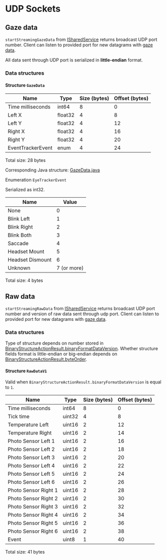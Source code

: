 # UDP Sockets

## Gaze data

`startStreamingGazeData` from [ISharedService](../module/src/main/aidl/com/inseye/shared/communication/ISharedService.aidl) returns broadcast UDP port number. Client can listen to provided port for new datagrams with [gaze data](#structure-gazedata).

All data sent through UDP port is serialized in **little-endian** format.

### Data structures

#### Structure `GazeData`

| Name              | Type    | Size (bytes) | Offset (bytes) |
| ----------------- | ------- | ------------ | -------------- |
| Time milliseconds | int64   | 8            | 0              |
| Left X            | float32 | 4            | 8              |
| Left Y            | float32 | 4            | 12             |
| Right X           | float32 | 4            | 16             |
| Right Y           | float32 | 4            | 20             |
| EventTrackerEvent | enum    | 4            | 24             |

Total size: 28 bytes 

Corresponding Java structure: [GazeData.java](../module/src/main/java/com/inseye/shared/communication/GazeData.java)

Enumeration `EyeTrackerEvent`

Serialized as int32.

| Name             | Value       |
| ---------------- | ----------- |
| None             | 0           |
| Blink Left       | 1           |
| Blink Right      | 2           |
| Blink Both       | 3           |
| Saccade          | 4           |
| Headset Mount    | 5           |
| Headset Dismount | 6           |
| Unknown          | 7 (or more) |

Total size: 4 bytes


## Raw data

`startStreamingRawData` from [ISharedService](../module/src/main/aidl/com/inseye/shared/communication/ISharedService.aidl) returns broadcast UDP port number and version of raw data sent through udp port. Client can listen to provided port for new datagrams with [gaze data](#structure-gazedata).


### Data structures

Type of structure depends on number stored in [BinaryStructureActionResult.binaryFormatDataVersion](../module/src/main/java/com/inseye/shared/communication/BinaryStreamActionResult.java).
Whether structure fields format is little-endian or big-endian depends on [BinaryStructureActionResult.byteOrder](../module/src/main/java/com/inseye/shared/communication/BinaryStreamActionResult.java).

#### Structure `RawDataV1`
Valid when `BinaryStructureActionResult.binaryFormatDataVersion` is equal to `1`.

| Name                 | Type   | Size (bytes) | Offset (bytes) |
| -------------------- | ------ | ------------ | -------------- |
| Time milliseconds    | int64  | 8            | 0              |
| Tick time            | uint32 | 4            | 8              |
| Temperature Left     | uint16 | 2            | 12             |
| Temperature Right    | uint16 | 2            | 14             |
| Photo Sensor Left 1  | uint16 | 2            | 16             |
| Photo Sensor Left 2  | uint16 | 2            | 18             |
| Photo Sensor Left 3  | uint16 | 2            | 20             |
| Photo Sensor Left 4  | uint16 | 2            | 22             |
| Photo Sensor Left 5  | uint16 | 2            | 24             |
| Photo Sensor Left 6  | uint16 | 2            | 26             |
| Photo Sensor Right 1 | uint16 | 2            | 28             |
| Photo Sensor Right 2 | uint16 | 2            | 30             |
| Photo Sensor Right 3 | uint16 | 2            | 32             |
| Photo Sensor Right 4 | uint16 | 2            | 34             |
| Photo Sensor Right 5 | uint16 | 2            | 36             |
| Photo Sensor Right 6 | uint16 | 2            | 38             |
| Event                | uint8  | 1            | 40             |

Total size: 41 bytes